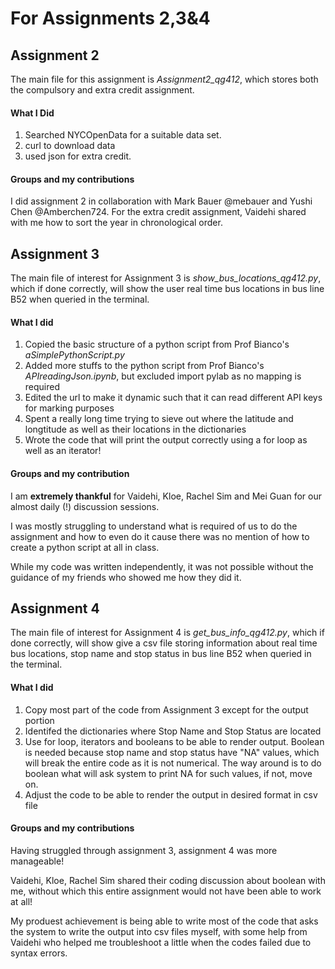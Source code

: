 # For Assignments 2,3&4

## Assignment 2

The main file for this assignment is _Assignment2_qg412_, which stores both the compulsory and extra credit assignment. 

#### What I Did
 1) Searched NYCOpenData for a suitable data set.
 2) curl to download data
 3) used json for extra credit.

#### Groups and my contributions
I did assignment 2 in collaboration with Mark Bauer @mebauer and Yushi Chen @Amberchen724. 
For the extra credit assignment, Vaidehi shared with me how to sort the year in chronological order.  

## Assignment 3

The main file of interest for Assignment 3 is _show_bus_locations_qg412.py_, which if done correctly, will show the user real time bus locations in bus line B52 when queried in the terminal. 

#### What I did 
1. Copied the basic structure of a python script from Prof Bianco's _aSimplePythonScript.py_
2. Added more stuffs to the python script from Prof Bianco's _APIreadingJson.ipynb_, but excluded import pylab as no mapping is required 
3. Edited the url to make it dynamic such that it can read different API keys for marking purposes
4. Spent a really long time trying to sieve out where the latitude and longtitude as well as their locations in the dictionaries
5. Wrote the code that will print the output correctly using a for loop as well as an iterator!

#### Groups and my contribution
I am **extremely thankful** for Vaidehi, Kloe, Rachel Sim and Mei Guan for our almost daily (!) discussion sessions. 

I was mostly struggling to understand what is required of us to do the assignment and how to even do it cause there was no mention of how to create a python script at all in class. 

While my code was written independently, it was not possible without the guidance of my friends who showed me how they did it.

## Assignment 4

The main file of interest for Assignment 4 is _get_bus_info_qg412.py_, which if done correctly, will show give a csv file storing information about real time bus locations, stop name and stop status in bus line B52 when queried in the terminal. 

#### What I did
1) Copy most part of the code from Assignment 3 except for the output portion
2) Identifed the dictionaries where Stop Name and Stop Status are located
3) Use for loop, iterators and booleans to be able to render output. Boolean is needed because stop name and stop status have "NA" values, which will break the entire code as it is not numerical. The way around is to do boolean what will ask system to print NA for such values, if not, move on. 
4) Adjust the code to be able to render the output in desired format in csv file

#### Groups and my contributions
Having struggled through assignment 3, assignment 4 was more manageable! 

Vaidehi, Kloe, Rachel Sim shared their coding discussion about boolean with me, without which this entire assignment would not have been able to work at all! 

My produest achievement is being able to write most of the code that asks the system to write the output into csv files myself, with some help from Vaidehi who helped me troubleshoot a little when the codes failed due to syntax errors.  